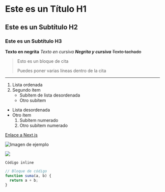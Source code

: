 # Este es un Título H1
## Este es un Subtítulo H2
### Este es un Subtítulo H3

**Texto en negrita**
*Texto en cursiva*
***Negrita y cursiva***
~~Texto tachado~~

> Esto es un bloque de cita
>
> Puedes poner varias líneas dentro de la cita

---

1. Lista ordenada
2. Segundo ítem
   - Subítem de lista desordenada
   - Otro subítem

- Lista desordenada
- Otro ítem
  1. Subítem numerado
  2. Otro subítem numerado

[Enlace a Next.js](https://nextjs.org)

![Imagen de ejemplo](https://upload.wikimedia.org/wikipedia/commons/thumb/2/2f/Google_2015_logo.svg/320px-Google_2015_logo.svg.png)

![](https://upload.wikimedia.org/wikipedia/commons/3/32/Googleplex_HQ_%28cropped%29.jpg)

`Código inline`

```js
// Bloque de código
function suma(a, b) {
  return a + b;
}
